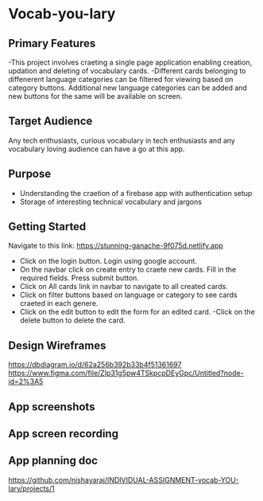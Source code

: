 # Vocab-you-lary

## Primary Features
-This project involves craeting a single page application enabling creation, updation and deleting of vocabulary cards.
-Different cards belonging to diffenerent language categories can be filtered for viewing based on category buttons. Additional new language categories can be added and new buttons for the same will be available on screen. 

## Target Audience

Any tech enthusiasts, curious vocabulary in tech enthusiasts and any vocabulary loving audience can have a go at this app.
  
## Purpose

- Understanding the craetion of a firebase app with authentication setup
- Storage of interesting technical vocabulary and jargons

## Getting Started

  Navigate to this link: https://stunning-ganache-9f075d.netlify.app
  - Click on the login button. Login using google account.
  - On the navbar click on create entry to craete new cards. Fill in the required fields. Press submit button.
  - Click on All cards link in navbar to navigate to all created cards.
  - Click on filter buttons based on language or category to see cards craeted in each genere. 
  - Click on the edit button to edit the form for an edited card.
  -Click on the delete button to delete the card.
  


## Design Wireframes

https://dbdiagram.io/d/62a256b392b33b4f51361697
https://www.figma.com/file/ZIp31g5pw4TSkpcpDEyGpc/Untitled?node-id=2%3A5

## App screenshots




## App screen recording



## App planning doc

https://github.com/nishayaraj/INDIVIDUAL-ASSIGNMENT-vocab-YOU-lary/projects/1
